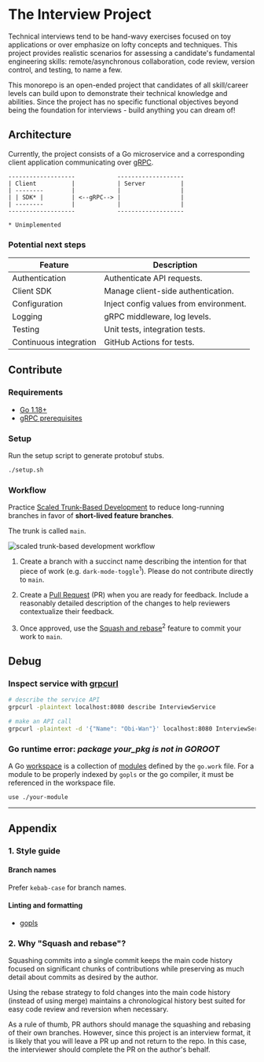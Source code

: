 # The Interview Project

Technical interviews tend to be hand-wavy exercises focused on toy applications or over emphasize on lofty concepts and techniques. This project provides realistic scenarios for assessing a candidate's fundamental engineering skills: remote/asynchronous collaboration, code review, version control, and testing, to name a few.

This monorepo is an open-ended project that candidates of all skill/career levels can build upon to demonstrate their technical knowledge and abilities. Since the project has no specific functional objectives beyond being the foundation for interviews - build anything you can dream of!

## Architecture

Currently, the project consists of a Go microservice and a corresponding client application communicating over [gRPC](https://grpc.io/).

```
-------------------            -------------------
| Client          |            | Server          |
| --------        |            |                 |
| | SDK* |        | <--gRPC--> |                 |
| --------        |            |                 |
-------------------            -------------------

* Unimplemented
```

### Potential next steps

| Feature                | Description                            |
| ---------------------- | -------------------------------------- |
| Authentication         | Authenticate API requests.             |
| Client SDK             | Manage client-side authentication.     |
| Configuration          | Inject config values from environment. |
| Logging                | gRPC middleware, log levels.           |
| Testing                | Unit tests, integration tests.         |
| Continuous integration | GitHub Actions for tests.              |

## Contribute

### Requirements

- [Go 1.18+](https://go.dev/doc/install)
- [gRPC prerequisites](https://grpc.io/docs/languages/go/quickstart/#prerequisites)

### Setup

Run the setup script to generate protobuf stubs.

```sh
./setup.sh
```

### Workflow

Practice [Scaled Trunk-Based Development](https://trunkbaseddevelopment.com/#scaled-trunk-based-development) to reduce long-running branches in favor of **short-lived feature branches**.

The trunk is called `main`.

![scaled trunk-based development workflow](https://trunkbaseddevelopment.com/trunk1c.png)

1. Create a branch with a succinct name describing the intention for that piece of work (e.g. `dark-mode-toggle`<sup>1</sup>). Please do not contribute directly to `main`.

2. Create a [Pull Request](https://docs.github.com/en/pull-requests) (PR) when you are ready for feedback. Include a reasonably detailed description of the changes to help reviewers contextualize their feedback.

3. Once approved, use the [Squash and rebase](https://docs.github.com/en/repositories/configuring-branches-and-merges-in-your-repository/configuring-pull-request-merges/about-merge-methods-on-github#squashing-your-merge-commits)<sup>2</sup> feature to commit your work to `main`.

## Debug

### Inspect service with [grpcurl](https://github.com/fullstorydev/grpcurl)

```sh
# describe the service API
grpcurl -plaintext localhost:8080 describe InterviewService

# make an API call
grpcurl -plaintext -d '{"Name": "Obi-Wan"}' localhost:8080 InterviewService/HelloWorld
```

### Go runtime error: _package your_pkg is not in GOROOT_

A Go [workspace](https://go.dev/ref/mod#workspaces) is a collection of [modules](https://go.dev/ref/mod#modules-overview) defined by the `go.work` file. For a module to be properly indexed by `gopls` or the go compiler, it must be referenced in the workspace file.

```
use ./your-module
```

---

## Appendix

### 1. Style guide

#### Branch names

Prefer `kebab-case` for branch names.

#### Linting and formatting

- [gopls](https://pkg.go.dev/golang.org/x/tools/gopls)

### 2. Why "Squash and rebase"?

Squashing commits into a single commit keeps the main code history focused on significant chunks of contributions while preserving as much detail about commits as desired by the author.

Using the rebase strategy to fold changes into the main code history (instead of using merge) maintains a chronological history best suited for easy code review and reversion when necessary.

As a rule of thumb, PR authors should manage the squashing and rebasing of their own branches. However, since this project is an interview format, it is likely that you will leave a PR up and not return to the repo. In this case, the interviewer should complete the PR on the author's behalf.
